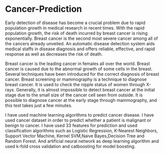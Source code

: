 # Cancer-Prediction

Early detection of disease has become a crucial problem due to rapid population growth in medical research in recent times. With the rapid population growth, the risk of death incurred by breast cancer is rising exponentially. Breast cancer is the second most severe cancer among all of the cancers already unveiled. An automatic disease detection system aids medical staffs in disease diagnosis and offers reliable, effective, and rapid response as well as decreases the risk of death. 

Breast cancer is the leading cancer in females all over the world. Breast cancer is caused due to the abnormal growth of some cells in the breast. Several techniques have been introduced for the correct diagnosis of breast cancer. Breast screening or mammography is a technique to diagnose breast cancer. It is used to check the nipple status of women through X-rays. Generally, it is almost impossible to detect breast cancer at the initial stage due to the small size of the cancer cell seen from outside. It is possible to diagnose cancer at the early stage through mammography, and this test takes just a few minutes.

I have used machine learning algorithms to predict cancer disease. I have used cancer dataset in order to predict whether a patient is malignant or benign to cancer. I have used 33 features for prediction and used classification algorithms such as Logistic Regression, K-Nearest Neighbors, Support Vector Machine, Kernel SVM,Naive Bayes,Decision Tree and Random Forest. And artificial neural network as deep learning algorithm and used k-fold cross validation and catboosting for model boosting.
